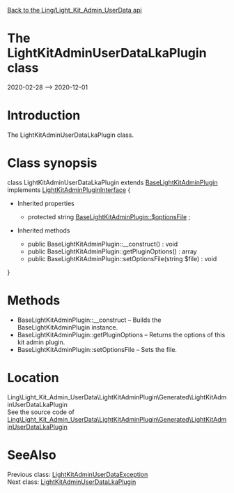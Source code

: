 [Back to the Ling/Light_Kit_Admin_UserData api](https://github.com/lingtalfi/Light_Kit_Admin_UserData/blob/master/doc/api/Ling/Light_Kit_Admin_UserData.md)



The LightKitAdminUserDataLkaPlugin class
================
2020-02-28 --> 2020-12-01






Introduction
============

The LightKitAdminUserDataLkaPlugin class.



Class synopsis
==============


class <span class="pl-k">LightKitAdminUserDataLkaPlugin</span> extends [BaseLightKitAdminPlugin](https://github.com/lingtalfi/Light_Kit_Admin/blob/master/doc/api/Ling/Light_Kit_Admin/LightKitAdminPlugin/BaseLightKitAdminPlugin.md) implements [LightKitAdminPluginInterface](https://github.com/lingtalfi/Light_Kit_Admin/blob/master/doc/api/Ling/Light_Kit_Admin/LightKitAdminPlugin/LightKitAdminPluginInterface.md) {

- Inherited properties
    - protected string [BaseLightKitAdminPlugin::$optionsFile](#property-optionsFile) ;

- Inherited methods
    - public BaseLightKitAdminPlugin::__construct() : void
    - public BaseLightKitAdminPlugin::getPluginOptions() : array
    - public BaseLightKitAdminPlugin::setOptionsFile(string $file) : void

}






Methods
==============

- BaseLightKitAdminPlugin::__construct &ndash; Builds the BaseLightKitAdminPlugin instance.
- BaseLightKitAdminPlugin::getPluginOptions &ndash; Returns the options of this kit admin plugin.
- BaseLightKitAdminPlugin::setOptionsFile &ndash; Sets the file.





Location
=============
Ling\Light_Kit_Admin_UserData\LightKitAdminPlugin\Generated\LightKitAdminUserDataLkaPlugin<br>
See the source code of [Ling\Light_Kit_Admin_UserData\LightKitAdminPlugin\Generated\LightKitAdminUserDataLkaPlugin](https://github.com/lingtalfi/Light_Kit_Admin_UserData/blob/master/LightKitAdminPlugin/Generated/LightKitAdminUserDataLkaPlugin.php)



SeeAlso
==============
Previous class: [LightKitAdminUserDataException](https://github.com/lingtalfi/Light_Kit_Admin_UserData/blob/master/doc/api/Ling/Light_Kit_Admin_UserData/Exception/LightKitAdminUserDataException.md)<br>Next class: [LightKitAdminUserDataLkaPlugin](https://github.com/lingtalfi/Light_Kit_Admin_UserData/blob/master/doc/api/Ling/Light_Kit_Admin_UserData/LightKitAdminPlugin/LightKitAdminUserDataLkaPlugin.md)<br>
